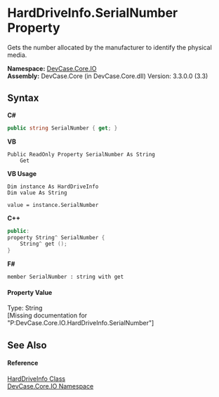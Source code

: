 # HardDriveInfo.SerialNumber Property 
 

Gets the number allocated by the manufacturer to identify the physical media.

**Namespace:**&nbsp;<a href="N_DevCase_Core_IO">DevCase.Core.IO</a><br />**Assembly:**&nbsp;DevCase.Core (in DevCase.Core.dll) Version: 3.3.0.0 (3.3)

## Syntax

**C#**<br />
``` C#
public string SerialNumber { get; }
```

**VB**<br />
``` VB
Public ReadOnly Property SerialNumber As String
	Get
```

**VB Usage**<br />
``` VB Usage
Dim instance As HardDriveInfo
Dim value As String

value = instance.SerialNumber

```

**C++**<br />
``` C++
public:
property String^ SerialNumber {
	String^ get ();
}
```

**F#**<br />
``` F#
member SerialNumber : string with get

```


#### Property Value
Type: String<br />\[Missing <value> documentation for "P:DevCase.Core.IO.HardDriveInfo.SerialNumber"\]

## See Also


#### Reference
<a href="T_DevCase_Core_IO_HardDriveInfo">HardDriveInfo Class</a><br /><a href="N_DevCase_Core_IO">DevCase.Core.IO Namespace</a><br />